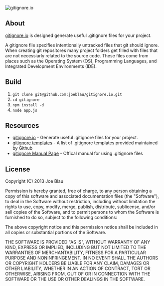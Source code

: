 ![gitignore.io](https://raw.github.com/joeblau/gitignore.io/master/public/images/gitignore-logo-dark.png)

## About

[gitignore.io](http://gitignore.io/)  is designed generate useful .gitignore files for your project.

A gitignore file specifies intentionally untracked files that git should ignore.  When creating git repositores many project folders get filled with files that are not necessiarly related to the source code.  These files come from places such as the Operating System (OS), Programming Languages, and Integrated Development Environments (IDE).

## Build

1. `git clone git@github.com:joeblau/gitignore.io.git`
2. `cd gitignore`
3. `npm install -d`
4. `node app.js`

## Resources

* [gitignore.io] - Generate useful .gitignore files for your project.
* [gitignore templates] - A list of .gitignore templates provided maintained by Github
* [gitignore Manual Page] - Offical manual for using .gitignore files

## License

Copyright (C) 2013 Joe Blau

Permission is hereby granted, free of charge, to any person obtaining a copy of this software and associated documentation files (the "Software"), to deal in the Software without restriction, including without limitation the rights to use, copy, modify, merge, publish, distribute, sublicense, and/or sell copies of the Software, and to permit persons to whom the Software is furnished to do so, subject to the following conditions:

The above copyright notice and this permission notice shall be included in all copies or substantial portions of the Software.

THE SOFTWARE IS PROVIDED "AS IS", WITHOUT WARRANTY OF ANY KIND, EXPRESS OR IMPLIED, INCLUDING BUT NOT LIMITED TO THE WARRANTIES OF MERCHANTABILITY, FITNESS FOR A PARTICULAR PURPOSE AND NONINFRINGEMENT. IN NO EVENT SHALL THE AUTHORS OR COPYRIGHT HOLDERS BE LIABLE FOR ANY CLAIM, DAMAGES OR OTHER LIABILITY, WHETHER IN AN ACTION OF CONTRACT, TORT OR OTHERWISE, ARISING FROM, OUT OF OR IN CONNECTION WITH THE SOFTWARE OR THE USE OR OTHER DEALINGS IN THE SOFTWARE.

  [gitignore.io]: http://gitignore.io/
  [gitignore templates]: https://github.com/github/gitignore
  [gitignore Manual Page]: http://www.kernel.org/pub/software/scm/git/docs/gitignore.htm